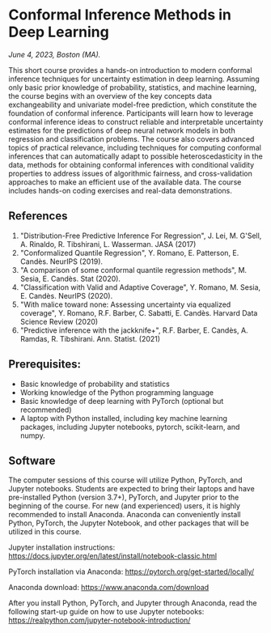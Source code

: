 # Conformal Inference Methods in Deep Learning
*June 4, 2023, Boston (MA).*

This short course provides a hands-on introduction to modern conformal inference techniques for uncertainty estimation in deep learning.
Assuming only basic prior knowledge of probability, statistics, and machine learning, the course begins with an overview of the key concepts data exchangeability and univariate model-free prediction, which constitute the foundation of conformal inference. Participants will learn how to leverage conformal inference ideas to construct reliable and interpretable uncertainty estimates for the predictions of deep neural network models in both regression and classification problems.
The course also covers advanced topics of practical relevance, including techniques for computing conformal inferences that can automatically adapt to possible heteroscedasticity in the data, methods for obtaining conformal inferences with conditional validity properties to address issues of algorithmic fairness, and cross-validation approaches to make an efficient use of the available data. The course includes hands-on coding exercises and real-data demonstrations.



## References

1. "Distribution-Free Predictive Inference For Regression", J. Lei, M. G'Sell, A. Rinaldo, R. Tibshirani, L. Wasserman. JASA (2017)
2. "Conformalized Quantile Regression", Y. Romano, E. Patterson, E. Candès. NeurIPS (2019).
3. "A comparison of some conformal quantile regression methods", M. Sesia, E. Candès. Stat (2020).
4. "Classification with Valid and Adaptive Coverage", Y. Romano, M. Sesia, E. Candès. NeurIPS (2020).
5. "With malice toward none: Assessing uncertainty via equalized coverage", Y. Romano, R.F. Barber, C. Sabatti, E. Candès. Harvard Data Science Review (2020)
6. "Predictive inference with the jackknife+", R.F. Barber, E. Candès, A. Ramdas, R. Tibshirani. Ann. Statist. (2021)


## Prerequisites:

 - Basic knowledge of probability and statistics
 - Working knowledge of the Python programming language
 - Basic knowledge of deep learning with PyTorch (optional but recommended)
 - A laptop with Python installed, including key machine learning packages, including Jupyter notebooks, pytorch, scikit-learn, and numpy.


## Software

The computer sessions of this course will utilize Python, PyTorch, and Jupyter notebooks. Students are expected to bring their laptops and have pre-installed Python (version 3.7+), PyTorch, and Jupyter prior to the beginning of the course.
For new (and experienced) users, it is highly recommended to install Anaconda. Anaconda can conveniently install Python, PyTorch, the Jupyter Notebook, and other packages that will be utilized in this course.

Jupyter installation instructions: https://docs.jupyter.org/en/latest/install/notebook-classic.html

PyTorch installation via Anaconda: https://pytorch.org/get-started/locally/

Anaconda download: https://www.anaconda.com/download 

After you install Python, PyTorch, and Jupyter through Anaconda, read the following start-up guide on how to use Jupyter notebooks: https://realpython.com/jupyter-notebook-introduction/
